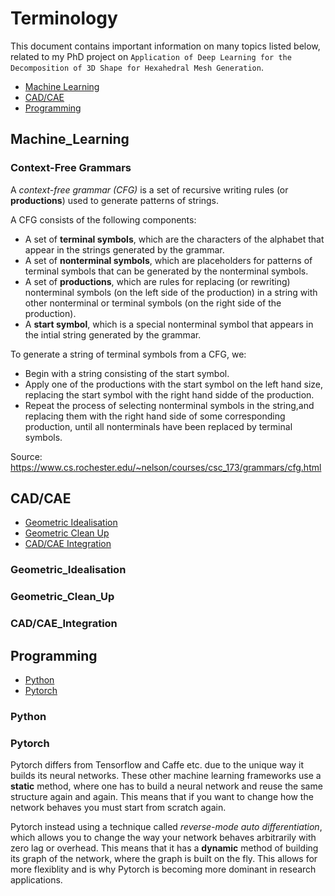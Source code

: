 # Terminology
This document contains important information on many topics listed below, related to my PhD project on `Application of Deep Learning for the Decomposition of 3D Shape for Hexahedral Mesh Generation`.
- [Machine Learning](Machine_Learning)
- [CAD/CAE](CAD/CAE)
- [Programming](Programming)

## Machine_Learning
### Context-Free Grammars

A *context-free grammar (CFG)* is a set of recursive writing rules (or **productions**) used to generate patterns of strings.

A CFG consists of the following components:
- A set of **terminal symbols**, which are the characters of the alphabet that appear in the strings generated by the grammar.
- A set of **nonterminal symbols**, which are placeholders for patterns of terminal symbols that can be generated by the nonterminal symbols.
- A set of **productions**, which are rules for replacing (or rewriting) nonterminal symbols (on the left side of the production) in a string with other nonterminal or terminal symbols (on the right side of the production).
- A **start symbol**, which is a special nonterminal symbol that appears in the intial string generated by the grammar.

To generate a string of terminal symbols from a CFG, we:
- Begin with a string consisting of the start symbol.
- Apply one of the productions with the start symbol on the left hand size, replacing the start symbol with the right hand sidde of the production.
- Repeat the process of selecting nonterminal symbols in the string,and replacing them with the right hand side of some corresponding production, until all nonterminals have been replaced by terminal symbols.

Source: https://www.cs.rochester.edu/~nelson/courses/csc_173/grammars/cfg.html

## CAD/CAE
- [Geometric Idealisation](Geometric_Idealisation)
- [Geometric Clean Up](Geometric_Clean_Up)
- [CAD/CAE Integration](CAD/CAE_Integration)

### Geometric_Idealisation

### Geometric_Clean_Up

### CAD/CAE_Integration

## Programming
- [Python](Python)
- [Pytorch](Pytorch)

### Python

### Pytorch
Pytorch differs from Tensorflow and Caffe etc. due to the unique way it builds its neural networks. These other machine learning frameworks use a **static** method, where one has to build a neural network and reuse the same structure again and again. This means that if you want to change how the network behaves you must start from scratch again.

Pytorch instead using a technique called *reverse-mode auto differentiation*, which allows you to change the way your network behaves arbitrarily with zero lag or overhead. This means that it has a **dynamic** method of building its graph of the network, where the graph is built on the fly. This allows for more flexiblity and is why Pytorch is becoming more dominant in research applications.

